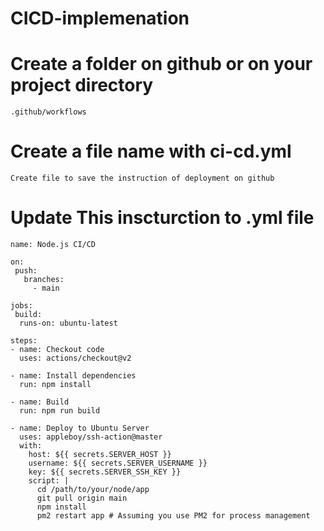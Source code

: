 # CICD-implemenation

#  Create a folder on github or on your project directory

    .github/workflows
#   Create a file name with ci-cd.yml

    Create file to save the instruction of deployment on github

#  Update This inscturction to .yml file


    name: Node.js CI/CD

    on:
     push:
       branches:
         - main

    jobs:
     build:
      runs-on: ubuntu-latest

    steps:
    - name: Checkout code
      uses: actions/checkout@v2

    - name: Install dependencies
      run: npm install

    - name: Build
      run: npm run build

    - name: Deploy to Ubuntu Server
      uses: appleboy/ssh-action@master
      with:
        host: ${{ secrets.SERVER_HOST }}
        username: ${{ secrets.SERVER_USERNAME }}
        key: ${{ secrets.SERVER_SSH_KEY }}
        script: |
          cd /path/to/your/node/app
          git pull origin main
          npm install
          pm2 restart app # Assuming you use PM2 for process management

    
